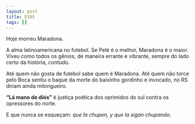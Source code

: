 ```yaml
---
layout: post
title: D10S
tags: []
---
```


Hoje morreu Maradona. 

A alma latinoamericana no futebol. Se Pelé é o melhor, Maradona é o maior. Viveu como todos os gênios, de maneira errante e vibrante, sempre do lado certo da história, contudo.

Até quem não gosta de futebol sabe quem é Maradona. Até quem não torce pelo Boca sentiu o baque da morte do baixinho gordinho e invocado, no RS diriam ainda milongueiro.

**“Lá mano de diós”** é justiça poética dos oprimidos do sul contra os opressores do norte.

E que nunca se esqueçam: *que la chupen, y que la sigan chupando.*
